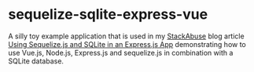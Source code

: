 # sequelize-sqlite-express-vue

A silly toy example application that is used in my [StackAbuse](stackabuse.com) blog article [Using Sequelize.js and SQLite in an Express.js App](http://stackabuse.com/using-sequelize-js-and-sqlite-in-an-express-js-app/) demonstrating how to use Vue.js, Node.js, Express.js and sequelize.js in combination with a SQLite database.

